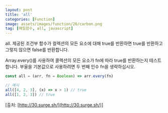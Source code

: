 ```yaml
---
layout: post
title: 'all'
categories: [Function]
image: assets/images/function/26/carbon.png
tag: [매일함수, all, javascript]
---
```


all. 제공된 조건부 함수가 컬렉션의 모든 요소에 대해 true를 반환하면 true를 반환하고 그렇지 않으면 false를 반환합니다.

Array.every()를 사용하여 콜렉션의 모든 요소가 fn에 따라 true를 반환하는지 테스트합니다.
부울을 기본값으로 사용하려면 두 번째 인수 fn을 생략하십시오.

```javascript
const all = (arr, fn = Boolean) => arr.every(fn)

// 예시
all([4, 2, 3], (x) => x > 1) // true
all([1, 2, 3]) // true
```

[출처: [http://30.surge.sh/](http://30.surge.sh/)]
